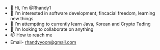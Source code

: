 - 👋 Hi, I’m @Rhandy1
- 👀 I’m interested in software development, fincacial freedom, learning new things
- 🌱 I’m attempting to currently learn Java, Korean and Crypto Tading
- 💞️ I’m looking to collaborate on anything
- 📫 How to reach me 
- Email- rhandyyoon@gmail.com

<!---
Rhandy1/Rhandy1 is a ✨ special ✨ repository because its `README.md` (this file) appears on your GitHub profile.
You can click the Preview link to take a look at your changes.
--->

